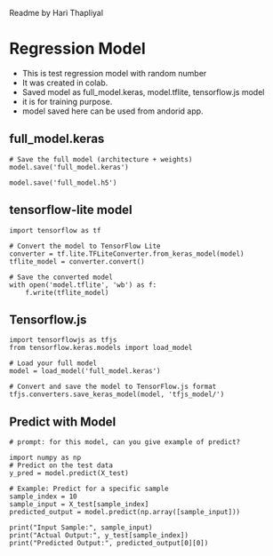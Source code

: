 Readme by Hari Thapliyal

# Regression Model 
- This is test regression model with random number
- It was created in colab.
- Saved model as full_model.keras, model.tflite, tensorflow.js model
- it is for training purpose.
- model saved here can be used from andorid app.

## full_model.keras
```
# Save the full model (architecture + weights)
model.save('full_model.keras')

model.save('full_model.h5')

```

## tensorflow-lite model 
```
import tensorflow as tf

# Convert the model to TensorFlow Lite
converter = tf.lite.TFLiteConverter.from_keras_model(model)
tflite_model = converter.convert()

# Save the converted model
with open('model.tflite', 'wb') as f:
    f.write(tflite_model)

```

## Tensorflow.js 
```
import tensorflowjs as tfjs
from tensorflow.keras.models import load_model

# Load your full model
model = load_model('full_model.keras')

# Convert and save the model to TensorFlow.js format
tfjs.converters.save_keras_model(model, 'tfjs_model/')
```


## Predict with Model
```
# prompt: for this model, can you give example of predict?

import numpy as np
# Predict on the test data
y_pred = model.predict(X_test)

# Example: Predict for a specific sample
sample_index = 10
sample_input = X_test[sample_index]
predicted_output = model.predict(np.array([sample_input]))

print("Input Sample:", sample_input)
print("Actual Output:", y_test[sample_index])
print("Predicted Output:", predicted_output[0][0])

```
